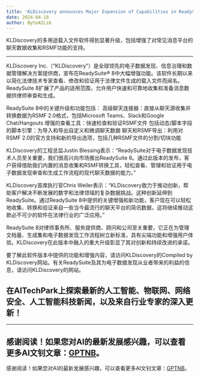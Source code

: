 ```yaml
---
title: 'KLDiscovery announces Major Expansion of Capabilities in ReadySuite® 8'
date: 2024-04-18
author: ByteAILib
---
```


KLDiscovery的多用途载入文件软件得到显著升级，包括增强了对常见消息平台的聊天数据收集和RSMF功能的支持。

---

KLDiscovery Inc.（“KLDiscovery”）是全球领先的电子数据发现、信息治理和数据管理解决方案提供商，宣布在ReadySuite® 8中大幅增强功能。该软件长期以来以简化法律技术专家查看、修改和验证用于法律文件生成的载入文件而闻名。ReadySuite 8扩展了产品的适用范围，允许用户快速和可靠地收集和准备消息数据供律师审查和生成。

ReadySuite 8中的关键升级和功能包括：
高级聊天连接器：直接从聊天源收集并转换数据为RSMF 2.0格式，包括Microsoft Teams、Slack和Google Chat/Hangouts
增强的查看工具：快速检查和验证RSMF文件
包括动态/脚本字段的脚本引擎：为导入和导出自定义和微调聊天数据
聊天和RSMF导出：利用对RSMF 2.0的官方支持和新的导出选项，包括几种RSMF文件的分割/切块功能

KLDiscovery的工程总监Justin Blessing表示：“ReadySuite对于电子数据发现技术人员至关重要，我们很高兴向市场推出ReadySuite 8。通过此版本的发布，客户获得借助我们内置的消息收集和RSMF转换工具，轻松查看、管理和验证用于电子数据发现审查和生成工作流程的现代聊天数据的能力。”

KLDiscovery首席执行官Chris Weiler表示：“KLDiscovery致力于推动创新，帮助客户解决不断发展的数字和法律领域的复杂数据挑战。这种创新延伸到ReadySuite。通过ReadySuite 8中提供的关键增强和新功能，客户现在可以轻松地收集、转换和验证来自一些当今最流行的聊天平台的简讯数据，这将继续推动这款必不可少的软件在法律行业的广泛应用。”

ReadySuite 8对律师事务所、服务提供商、顾问和公司至关重要，它正在为管理文档量、生成集和电子数据发现工作流程树立新标准，具有尖端功能和增强用户体验。KLDiscovery在此版本中融入的重大升级彰显了其对创新和持续改进的承诺。

要了解此软件版本中提供的功能和增强内容，请访问KLDiscovery的Compiled by KLDiscovery网站。有关ReadySuite及其为电子数据发现从业者带来的利益的信息，请访问KLDiscovery的网站。

在AITechPark上探索最新的人工智能、物联网、网络安全、人工智能科技新闻，以及来自行业专家的深入更新！
---

---
感谢阅读！如果您对AI的最新发展感兴趣，可以查看更多AI文钊文章：[GPTNB](https://gptnb.com)。
---
感谢阅读！如果您对AI的最新发展感兴趣，可以查看更多AI文钊文章：[GPTNB](https://gptnb.com)。